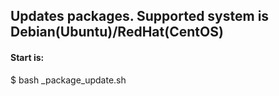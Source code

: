 ## Updates packages. Supported system is Debian(Ubuntu)/RedHat(CentOS)
#### Start is:
$ bash _package_update.sh
